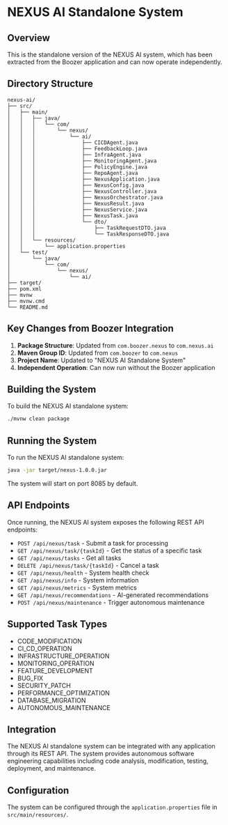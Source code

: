 # NEXUS AI Standalone System

## Overview
This is the standalone version of the NEXUS AI system, which has been extracted from the Boozer application and can now operate independently.

## Directory Structure
```
nexus-ai/
├── src/
│   ├── main/
│   │   ├── java/
│   │   │   └── com/
│   │   │       └── nexus/
│   │   │           └── ai/
│   │   │               ├── CICDAgent.java
│   │   │               ├── FeedbackLoop.java
│   │   │               ├── InfraAgent.java
│   │   │               ├── MonitoringAgent.java
│   │   │               ├── PolicyEngine.java
│   │   │               ├── RepoAgent.java
│   │   │               ├── NexusApplication.java
│   │   │               ├── NexusConfig.java
│   │   │               ├── NexusController.java
│   │   │               ├── NexusOrchestrator.java
│   │   │               ├── NexusResult.java
│   │   │               ├── NexusService.java
│   │   │               ├── NexusTask.java
│   │   │               └── dto/
│   │   │                   ├── TaskRequestDTO.java
│   │   │                   └── TaskResponseDTO.java
│   │   └── resources/
│   │       └── application.properties
│   └── test/
│       └── java/
│           └── com/
│               └── nexus/
│                   └── ai/
├── target/
├── pom.xml
├── mvnw
├── mvnw.cmd
└── README.md
```

## Key Changes from Boozer Integration
1. **Package Structure**: Updated from `com.boozer.nexus` to `com.nexus.ai`
2. **Maven Group ID**: Updated from `com.boozer` to `com.nexus`
3. **Project Name**: Updated to "NEXUS AI Standalone System"
4. **Independent Operation**: Can now run without the Boozer application

## Building the System
To build the NEXUS AI standalone system:
```bash
./mvnw clean package
```

## Running the System
To run the NEXUS AI standalone system:
```bash
java -jar target/nexus-1.0.0.jar
```

The system will start on port 8085 by default.

## API Endpoints
Once running, the NEXUS AI system exposes the following REST API endpoints:

- `POST /api/nexus/task` - Submit a task for processing
- `GET /api/nexus/task/{taskId}` - Get the status of a specific task
- `GET /api/nexus/tasks` - Get all tasks
- `DELETE /api/nexus/task/{taskId}` - Cancel a task
- `GET /api/nexus/health` - System health check
- `GET /api/nexus/info` - System information
- `GET /api/nexus/metrics` - System metrics
- `GET /api/nexus/recommendations` - AI-generated recommendations
- `POST /api/nexus/maintenance` - Trigger autonomous maintenance

## Supported Task Types
- CODE_MODIFICATION
- CI_CD_OPERATION
- INFRASTRUCTURE_OPERATION
- MONITORING_OPERATION
- FEATURE_DEVELOPMENT
- BUG_FIX
- SECURITY_PATCH
- PERFORMANCE_OPTIMIZATION
- DATABASE_MIGRATION
- AUTONOMOUS_MAINTENANCE

## Integration
The NEXUS AI standalone system can be integrated with any application through its REST API. The system provides autonomous software engineering capabilities including code analysis, modification, testing, deployment, and maintenance.

## Configuration
The system can be configured through the `application.properties` file in `src/main/resources/`.